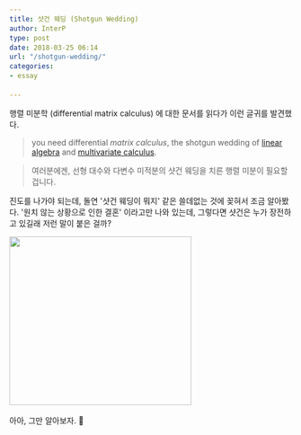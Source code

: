```yaml
---
title: 샷건 웨딩 (Shotgun Wedding)
author: InterP
type: post
date: 2018-03-25 06:14
url: "/shotgun-wedding/"
categories:
- essay

---
```

행렬 미분학 (differential matrix calculus) 에 대한 문서를 읽다가 이런 글귀를 발견했다.

> you need differential _matrix calculus_, the shotgun wedding of [linear algebra][1] and [multivariate calculus][2].
  
> 여러분에겐, 선형 대수와 다변수 미적분의 샷건 웨딩을 치른 행렬 미분이 필요할 겁니다.

진도를 나가야 되는데, 돌연 '샷건 웨딩이 뭐지' 같은 쓸데없는 것에 꽂혀서 조금 알아봤다. '원치 않는 상황으로 인한 결혼' 이라고만 나와 있는데, 그렇다면 샷건은 누가 장전하고 있길래 저런 말이 붙은 걸까?

<img class="wp-image-1277 alignnone" src="/uploads/2018/02/daughter-sex-boyfriend-dad-text.jpg" alt="" width="324" height="300" srcset="https://interp.blog/uploads/2018/02/daughter-sex-boyfriend-dad-text.jpg 479w, https://interp.blog/uploads/2018/02/daughter-sex-boyfriend-dad-text-300x278.jpg 300w" sizes="(max-width: 324px) 100vw, 324px" />

아아, 그만 알아보자. 🔫

&nbsp;

 [1]: https://en.wikipedia.org/wiki/Linear_algebra
 [2]: https://en.wikipedia.org/wiki/Multivariable_calculus